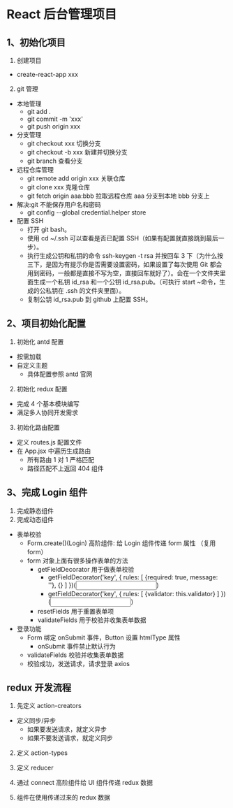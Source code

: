 # React 后台管理项目

## 1、初始化项目

1. 创建项目

- create-react-app xxx

2. git 管理

- 本地管理
  - git add .
  - git commit -m 'xxx'
  - git push origin xxx
- 分支管理
  - git checkout xxx 切换分支
  - git checkout -b xxx 新建并切换分支
  - git branch 查看分支
- 远程仓库管理
  - git remote add origin xxx 关联仓库
  - git clone xxx 克隆仓库
  - git fetch origin aaa:bbb 拉取远程仓库 aaa 分支到本地 bbb 分支上
- 解决:git 不能保存用户名和密码
  - git config --global credential.helper store
- 配置 SSH
  - 打开 git bash。
  - 使用 cd ~/.ssh 可以查看是否已配置 SSH（如果有配置就直接跳到最后一步）。
  - 执行生成公钥和私钥的命令 ssh-keygen -t rsa 并按回车 3 下（为什么按三下，是因为有提示你是否需要设置密码，如果设置了每次使用 Git 都会用到密码，一般都是直接不写为空，直接回车就好了）。会在一个文件夹里面生成一个私钥 id_rsa 和一个公钥 id_rsa.pub。（可执行 start ~命令，生成的公私钥在 .ssh 的文件夹里面）。
  - 复制公钥 id_rsa.pub 到 github 上配置 SSH。

## 2、项目初始化配置

1. 初始化 antd 配置

- 按需加载
- 自定义主题
  - 具体配置参照 antd 官网

2. 初始化 redux 配置

- 完成 4 个基本模块编写
- 满足多人协同开发需求

3. 初始化路由配置

- 定义 routes.js 配置文件
- 在 App.jsx 中遍历生成路由
  - 所有路由 1 对 1 严格匹配
  - 路径匹配不上返回 404 组件

## 3、完成 Login 组件

1. 完成静态组件
2. 完成动态组件

- 表单校验
  - Form.create()(Login) 高阶组件: 给 Login 组件传递 form 属性 （复用 form）
  - form 对象上面有很多操作表单的方法
    - getFieldDecorator 用于做表单校验
      - getFieldDecorator('key', { rules: [ {required: true, message: ''}, {} ] })(<Input />)
      - getFieldDecorator('key', { rules: [ {validator: this.validator} ] })(<Input />)
    - resetFields 用于重置表单项
    - validateFields 用于校验并收集表单数据
- 登录功能
  - Form 绑定 onSubmit 事件，Button 设置 htmlType 属性
    - onSubmit 事件禁止默认行为
  - validateFields 校验并收集表单数据
  - 校验成功，发送请求，请求登录 axios

## redux 开发流程

1. 先定义 action-creators

- 定义同步/异步
  - 如果要发送请求，就定义异步
  - 如果不要发送请求，就定义同步

2. 定义 action-types

3. 定义 reducer

4. 通过 connect 高阶组件给 UI 组件传递 redux 数据

5. 组件在使用传递过来的 redux 数据

